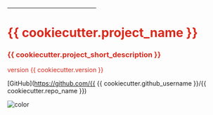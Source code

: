 <hr style='width:40%; border-color:#da291c;'>
<h1 style="color: #da291c">{{ cookiecutter.project_name }}</h1>
<h3 style="color: #da291c">{{ cookiecutter.project_short_description }}</h3>
<p style="color: #da291c">version {{ cookiecutter.version }}</p>

[GitHub](https://github.com/{{ {{ cookiecutter.github_username }}/{{ cookiecutter.repo_name }})
<!-- [Get Started](#docsify) -->

<!-- background color -->
![color](#ffffff)
